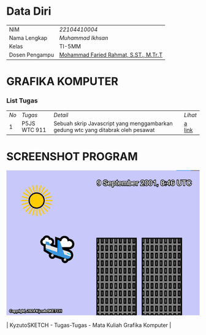 # Data Diri

|  |  |
|--|--|
| NIM | *22104410004* |
| Nama Lengkap | *Muhammad Ikhsan* |
| Kelas | TI-5MM |
| Dosen Pengampu | [Mohammad Faried Rahmat, S.ST., M.Tr.T](https://github.com/fariedrahmat) |

# GRAFIKA KOMPUTER
### List Tugas
|  |  |  |  |
|--|--|--|--|
|*No*| *Tugas* | *Detail* | *Lihat* |
| 1 | P5JS WTC 911 | Sebuah skrip Javascript yang menggambarkan gedung wtc yang ditabrak oleh pesawat | [a link](https://kyzutogh.github.io/GrafikaKomputerTugas/Pesawat911/) |
# SCREENSHOT PROGRAM
![P5JS Pesawat Menabrak Gedung](https://github.com/KyzutoGH/GrafikaKomputerTugas/blob/main/Pesawat911/Pesawat911.png)

| KyzutoSKETCH - Tugas-Tugas - Mata Kuliah Grafika Komputer |


